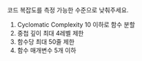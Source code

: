 코드 복잡도를 측정 가능한 수준으로 낮춰주세요.
1. Cyclomatic Complexity 10 이하로 함수 분할
2. 중첩 깊이 최대 4레벨 제한
3. 함수당 최대 50줄 제한
4. 함수 매개변수 5개 이하